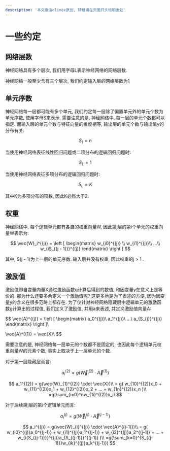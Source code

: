 ```yaml
---
description: '本文章由olinex原创, 转载请在页面开头标明出处'
---
```


# 一些约定

## 网络层数

神经网络具有多个层次, 我们用字母L表示神经网络的网络层数.

神经网络一般至少含有三个层次, 我们约定输入层的网络层数为1

## 单元序数

神经网络每一层都可能有多个单元, 我们约定每一层除了偏置单元外的单元个数为单元序数, 使用字母S来表示. 需要注意的是, 神经网络中, 每一层的单元个数都可以指定. 而输入层的单元个数与特征向量的维度相等, 输出层的单元个数与输出值y的分布有关:

$$
S_1 = n
$$

当使用神经网络表征线性回归问题或二项分布的逻辑回归问题时:

$$
S_{L} = 1
$$

当使用神经网络表征多项分布的逻辑回归问题时:

$$
S_{L} = K
$$

其中K为多项分布的项数, 因此K必然大于2.

## 权重

神经网络中, 每个逻辑单元都有各自的权重向量W, 因此第j层的第i个单元的权重向量W表示为:

$$
\vec{W}_i^{(j)} = 
\left [
\begin{matrix}
w_{i0}^{(j)} \\
w_{i1}^{(j)}\\
...\\ 
w_{iS_{(j - 1)}}^{(j)}
\end{matrix}
\right ]
$$

其中, S\(j - 1\)为上一层的单元序数. 输入层并没有权重, 因此权重的j &gt; 1 .

## 激励值

激励值即自变量向量X通过激励函数g计算后得到的数值, 和因变量y在意义上是等价的. 那为什么还要多余定义一个激励值呢? 这更多地是为了表述的方便, 因为因变量y的含义在很多范畴上都存在. 为了仅针对神经网络隐藏层中逻辑单元的激励函数g计算出的过程值, 我们定义了激励值, 并用a来表述, 并定义激励值向量A:

$$
\vec{A}^{(j)} = 
\left [
\begin{matrix}
a_0^{(j)}\\
a_1^{(j)}\\
...\\
a_{S_{j}}^{(j)}
\end{matrix}
\right ]\\

\vec{A}^{(1)} = \vec{X}\\
$$

需要注意的是, 神经网络每一层单元的个数都不是固定的, 也因此每个逻辑单元权重向量W的元素个数, 事实上取决于上一层单元的个数.

对于第一层隐藏层而言:

$$
a_i^{(2)} = g(\vec{W}_{i}^{(2)} \cdot \vec{A}^{(1)})
$$

$$
a_1^{(2)} = g(\vec{W}_{1}^{(2)} \cdot \vec{X})\\
= g(
w_{10}^{(2)}x_0 + 
w_{11}^{(2)}x_1 + 
w_{12}^{(2)}x_2 + 
... + 
w_{1n}^{(2)}x_n
)\\
=g(\sum_{i=0}^nw_{1i}^{(2)}x_i)
$$

对于后续第j层的第i个逻辑单元而言:

$$
a_i^{(j)} = g(\vec{W}_{i}^{(j)} \cdot \vec{A}^{(j-1)})
$$

$$
a_i^{(j)} = g(\vec{W}_{i}^{(j)} \cdot \vec{A}^{(j-1)})\\
= g(
w_{i0}^{(j)}a_0^{(j-1)} + 
w_{i1}^{(j)}a_1^{(j-1)} +
w_{i2}^{(j)}a_2^{(j-1)} +
... +
w_{i{S_{(j-1)}}}^{(j)}a_{S_{(j-1)}}^{(j-1)}
)\\
=g(\sum_{k=0}^{S_{(j-1)}}w_{ik}^{(j)}a_k^{(j-1)})
$$



